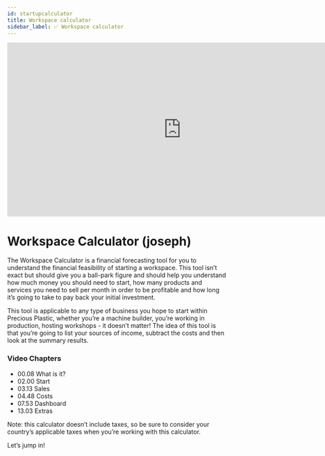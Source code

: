 ```yaml
---
id: startupcalculator
title: Workspace calculator
sidebar_label: ✅ Workspace calculator
---
```

<div class="videocontainer">
  <iframe width="800" height="400" src="https://www.youtube.com/embed/NpEaa2P7qZI" frameborder="0" allow="accelerometer; autoplay; encrypted-media; gyroscope; picture-in-picture" allowfullscreen></iframe>
</div>

<style>
:root {
  --highlight: #f7b77b;
  --hover: #f7b77b;
}
</style>

<div class="videoChapters">
<div class="videoChaptersMain">

# Workspace Calculator (joseph)

The Workspace Calculator is a financial forecasting tool for you to understand the financial feasibility of starting a workspace. This tool isn’t exact but should give you a ball-park figure and should help you understand how much money you should need to start, how many products and services you need to sell per month in order to be profitable and how long it’s going to take to pay back your initial investment.

This tool is applicable to any type of business you hope to start within Precious Plastic, whether you’re a machine builder, you’re working in production, hosting workshops - it doesn’t matter! The idea of this tool is that you’re going to list your sources of income, subtract the costs and then look at the summary results.

</div>
<div class="videoChaptersSidebar">

### Video Chapters

- 00.08 What is it?
- 02.00 Start
- 03.13 Sales
- 04.48 Costs
- 07.53 Dashboard
- 13.03 Extras


</div>
</div

Note: this calculator doesn’t include taxes, so be sure to consider your country’s applicable taxes when you’re working with this calculator.

Let’s jump in!
